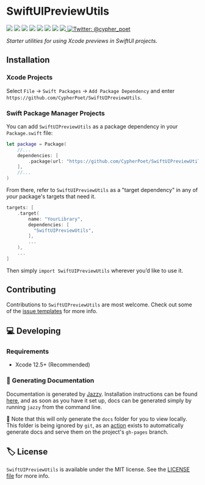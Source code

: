 # SwiftUIPreviewUtils

<!-- Header Logo -->

<!--
<div align="center">
   <img width="600px" src="./Resources/Assets/banner-logo.png" alt="Banner Logo">
</div> -->


<!-- Badges -->

<p>
    <img src="https://img.shields.io/badge/iOS-14.0+-865EFC.svg" />
    <img src="https://img.shields.io/badge/iPadOS-14.0+-F65EFC.svg" />
    <img src="https://img.shields.io/badge/macOS-11.0+-179AC8.svg" />
    <img src="https://img.shields.io/badge/tvOS-14.0+-41465B.svg" />
    <img src="https://img.shields.io/badge/watchOS-7.0+-1FD67A.svg" />
    <img src="https://img.shields.io/badge/License-MIT-blue.svg" />
    <img src="https://github.com/CypherPoet/SwiftUIPreviewUtils/workflows/Build%20&%20Test/badge.svg" />
    <a href="https://github.com/apple/swift-package-manager">
      <img src="https://img.shields.io/badge/spm-compatible-brightgreen.svg?style=flat" />
    </a>
    <a href="https://twitter.com/cypher_poet">
        <img src="https://img.shields.io/badge/Contact-@cypher_poet-lightgrey.svg?style=flat" alt="Twitter: @cypher_poet" />
    </a>
</p>


<p align="center">

_Starter utilities for using Xcode previews in SwiftUI projects._

<p />

## Installation

### Xcode Projects

Select `File` -> `Swift Packages` -> `Add Package Dependency` and enter `https://github.com/CypherPoet/SwiftUIPreviewUtils`.


### Swift Package Manager Projects

You can add `SwiftUIPreviewUtils` as a package dependency in your `Package.swift` file:

```swift
let package = Package(
    //...
    dependencies: [
        .package(url: "https://github.com/CypherPoet/SwiftUIPreviewUtils", .exact("0.0.4")),
    ],
    //...
)
```

From there, refer to `SwiftUIPreviewUtils` as a "target dependency" in any of _your_ package's targets that need it.

```swift
targets: [
    .target(
        name: "YourLibrary",
        dependencies: [
          "SwiftUIPreviewUtils",
        ],
        ...
    ),
    ...
]
```

Then simply `import SwiftUIPreviewUtils` wherever you’d like to use it.


## Contributing

Contributions to `SwiftUIPreviewUtils` are most welcome. Check out some of the [issue templates](./.github/ISSUE_TEMPLATE/) for more info.



## 💻 Developing

### Requirements

- Xcode 12.5+ (Recommended)


### 📜 Generating Documentation

Documentation is generated by [Jazzy](https://github.com/realm/jazzy). Installation instructions can be found [here](https://github.com/realm/jazzy#installation), and as soon as you have it set up, docs can be generated simply by running `jazzy` from the command line.

📝 Note that this will only generate the `docs` folder for you to view locally. This folder is being ignored by `git`, as an [action](./.github/workflows/PublishDocumentation.yml) exists to automatically generate docs and serve them on the project's `gh-pages` branch.



## 🏷 License

`SwiftUIPreviewUtils` is available under the MIT license. See the [LICENSE file](./LICENSE) for more info.

